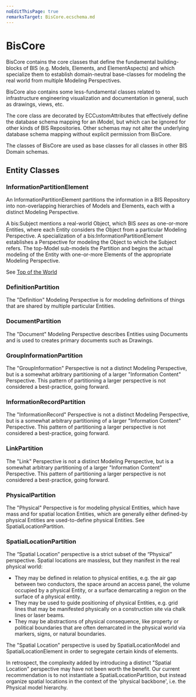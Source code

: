 ```yaml
---
noEditThisPage: true
remarksTarget: BisCore.ecschema.md
---
```


# BisCore

BisCore contains the core classes that define the fundamental building-blocks of BIS (e.g. Models, Elements, and ElementAspects) and which specialize them to establish domain-neutral base-classes for modeling the real world from multiple Modeling Perspectives.

BisCore also contains some less-fundamental classes related to infrastructure engineering visualization and documentation in general, such as drawings, views, etc.

The core class are decorated by ECCustomAttributes that effectively define the database schema mapping for an iModel, but which can be ignored for other kinds of BIS Repositories.  Other schemas may not alter the underlying database schema mapping without explicit permission from BisCore.

The classes of BisCore are used as base classes for all classes in other BIS Domain schemas.

## Entity Classes

### InformationPartitionElement

An InformationPartitionElement partitions the information in a BIS Repository into non-overlapping hierarchies of Models and Elements, each with a distinct Modeling Perspective.

A bis:Subject mentions a real-world Object, which BIS *sees* as one-or-more Entities, where each Entity considers the Object from a particular Modeling Perspective. A specialization of a bis:InformationPartitionElement establishes a Perspective for modeling the Object to which the Subject refers. The top-Model sub-models the Partition and begins the actual modeling of the Entity with one-or-more Elements of the appropriate Modeling Perspective.

See [Top of the World](../intro/top-of-the-world.md)

### DefinitionPartition

The "Definition" Modeling Perspective is for modeling definitions of things that are shared by multiple particular Entities.

### DocumentPartition

The "Document" Modeling Perspective describes Entities using Documents and is used to creates primary documents such as Drawings.

### GroupInformationPartition

The "GroupInformation" Perspective is not a distinct Modeling Perspective, but is a somewhat arbitrary partitioning of a larger "Information Content" Perspective. This pattern of partitioning a larger perspective is not considered a best-practice, going forward.

### InformationRecordPartition

The "InformationRecord" Perspective is not a distinct Modeling Perspective, but is a somewhat arbitrary partitioning of a larger "Information Content" Perspective. This pattern of partitioning a larger perspective is not considered a best-practice, going forward.

### LinkPartition

The "Link" Perspective is not a distinct Modeling Perspective, but is a somewhat arbitrary partitioning of a larger "Information Content" Perspective. This pattern of partitioning a larger perspective is not considered a best-practice, going forward.

### PhysicalPartition

The "Physical" Perspective is for modeling physical Entities, which have mass and for spatial location Entities, which are generally either defined-by physical Entities are used-to-define physical Entities. See SpatialLocationPartition.

### SpatialLocationPartition

The “Spatial Location” perspective is a strict subset of the “Physical” perspective. Spatial locations are massless, but they manifest in the real physical world:

- They may be defined in relation to physical entities, e.g. the air gap between two conductors, the space around an access panel, the volume occupied by a physical Entity, or a surface demarcating a region on the surface of a physical entity.
- They may be used to guide positioning of physical Entities, e.g. grid lines that may be manifested physically on a construction site via chalk lines or laser beams.
- They may be abstractions of physical consequence, like property or political boundaries that are often demarcated in the physical world via markers, signs, or natural boundaries.

The "Spatial Location" perspective is used by SpatialLocationModel and SpatialLocationElement in order to segregate certain kinds of elements.

In retrospect, the complexity added by introducing a distinct "Spatial Location" perspective may have not been worth the benefit. Our current recommendation is to not instantiate a SpatialLocationPartition, but instead organize spatial locations in the context of the 'physical backbone', i.e. the Physical model hierarchy.
